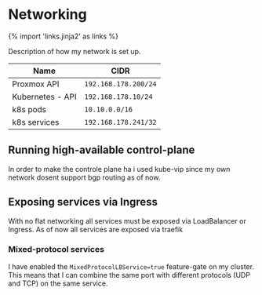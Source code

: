 # Networking

{% import 'links.jinja2' as links %}

Description of how my network is set up.

| Name                        | CIDR                |
| --------------------------- | ------------------- |
| Proxmox API                 | `192.168.178.200/24`|
| Kubernetes - API            | `192.168.178.10/24` |
| k8s pods                    | `10.10.0.0/16`      |
| k8s services                | `192.168.178.241/32`|

## Running high-available control-plane

In order to make the controle plane ha i used kube-vip since my own network dosent support bgp routing as of now. 

## Exposing services via Ingress

With no flat networking all services must be exposed via LoadBalancer or Ingress. As of now all services are exposed via traefik 

### Mixed-protocol services

I have enabled the `MixedProtocolLBService=true` feature-gate on my cluster. This means that I can combine the same port with different protocols (UDP and TCP) on the same service.
